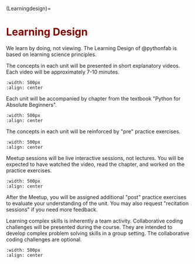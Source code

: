 (Learningdesign)=
# <font color="maroon">Learning Design</font> 

We learn by doing, not viewing. The Learning Design of @pythonfab is based on learning science principles. 



The concepts in each unit will be presented in short explanatory videos. Each video will be approximately 7-10 minutes.

```{image} /images/videos.png
:width: 500px
:align: center
```


Each unit will be accompanied by chapter from the textbook "Python for Absolute Beginners". 

```{image} /images/chapters.png
:width: 500px
:align: center
```


The concepts in each unit will be reinforced by "pre" practice exercises. 

```{image} /images/practice.png
:width: 500px
:align: center
```

Meetup sessions will be live interactive sessions, not lectures. You will be expected to have watched the video, read the chapter, and worked on the practice exercises.

```{image} /images/isessions.png
:width: 500px
:align: center
```

After the Meetup, you will be assigned additional "post" practice exercises to evaluate your understanding of the unit. You may also request "recitation sessions" if you need more feedback.


Learning complex skills is inherently a team activity. Collaborative coding challenges will be presented during the course. They are intended to develop complex problem solving skills in a group setting. The collaborative coding challenges are optional.

```{image} /images/codingchallenges.png
:width: 500px
:align: center
```

